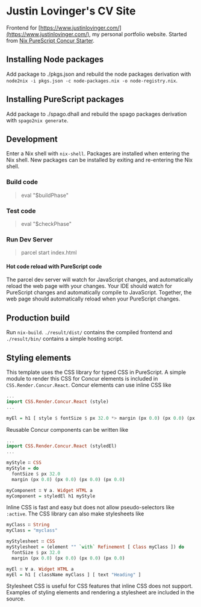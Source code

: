 # Justin Lovinger's CV Site

Frontend for [https://www.justinlovinger.com/](https://www.justinlovinger.com/),
my personal portfolio website.
Started from
[Nix PureScript Concur Starter](https://github.com/JustinLovinger/nix-purescript-concur-frontend-starter).

## Installing Node packages

Add package to
./pkgs.json
and rebuild the node packages derivation with
`node2nix -i pkgs.json -c node-packages.nix -o node-registry.nix`.

## Installing PureScript packages

Add package to
./spago.dhall
and rebuild the spago packages derivation with
`spago2nix generate`.

## Development

Enter a Nix shell with `nix-shell`.
Packages are installed when entering the Nix shell.
New packages can be installed
by exiting
and re-entering
the Nix shell.

### Build code

> eval "\$buildPhase"

### Test code

> eval "\$checkPhase"

### Run Dev Server

> parcel start index.html

#### Hot code reload with PureScript code

The parcel dev server
will watch for JavaScript changes,
and automatically reload the web page
with your changes.
Your IDE should watch for PureScript changes
and automatically compile to JavaScript.
Together,
the web page should automatically reload
when your PureScript changes.

## Production build

Run `nix-build`.
`./result/dist/` contains
the compiled frontend
and `./result/bin/` contains
a simple hosting script.

## Styling elements

This template uses the CSS library
for typed CSS in PureScript.
A simple module to render this CSS
for Concur elements
is included
in `CSS.Render.Concur.React`.
Concur elements can use inline CSS like

```purs
...
import CSS.Render.Concur.React (style)
...

myEl = h1 [ style $ fontSize $ px 32.0 *> margin (px 0.0) (px 0.0) (px 0.0) (px 0.0) ]
```

Reusable Concur components can be written like

```purs
...
import CSS.Render.Concur.React (styledEl)
...

myStyle ∷ CSS
myStyle = do
  fontSize $ px 32.0
  margin (px 0.0) (px 0.0) (px 0.0) (px 0.0)

myComponent ∷ ∀ a. Widget HTML a
myComponent = styledEl h1 myStyle
```

Inline CSS is fast and easy
but does not allow pseudo-selectors
like `:active`.
The CSS library can also make stylesheets like

```purs
myClass ∷ String
myClass = "myclass"

myStylesheet ∷ CSS
myStylesheet = (element "" `with` Refinement [ Class myClass ]) do
  fontSize $ px 32.0
  margin (px 0.0) (px 0.0) (px 0.0) (px 0.0)

myEl ∷ ∀ a. Widget HTML a
myEl = h1 [ className myClass ] [ text "Heading" ]
```

Stylesheet CSS is useful
for CSS features
that inline CSS does not support.
Examples of styling elements
and rendering a stylesheet
are included in the source.
